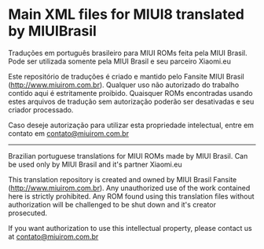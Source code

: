 # Main XML files for MIUI8 translated by MIUIBrasil

Traduções em português brasileiro para MIUI ROMs feita pela MIUI Brasil.
Pode ser utilizada somente pela MIUI Brasil e seu parceiro Xiaomi.eu

Este repositório de traduções é criado e mantido pelo Fansite MIUI Brasil (http://www.miuirom.com.br). Qualquer uso não autorizado do trabalho contido aqui é estritamente proibido.
Quaisquer ROMs encontradas usando estes arquivos de tradução sem autorização poderão ser desativadas e seu criador processado.

Caso deseje autorização para utilizar esta propriedade intelectual, entre em contato em contato@miuirom.com.br

----------

Brazilian portuguese translations for MIUI ROMs made by MIUI Brasil.
Can be used only by MIUI Brasil and it's partner Xiaomi.eu

This translation repository is created and owned by MIUI Brasil Fansite (http://www.miuirom.com.br). Any unauthorized use of the work contained here is strictly prohibited.
Any ROM found using this translation files without authorization will be challenged to be shut down and it's creator prosecuted.

If you want authorization to use this intellectual property, please contact us at contato@miuirom.com.br